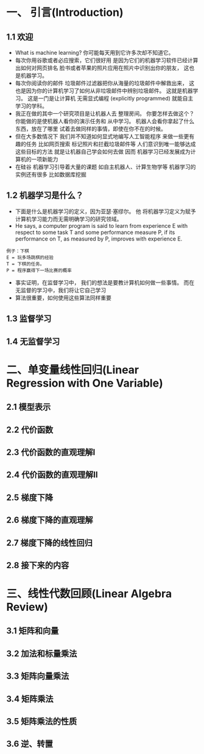 # 一、 引言(Introduction)

## 1.1 欢迎
- What is machine learning? 你可能每天用到它许多次却不知道它。 
- 每次你用谷歌或者必应搜索，它们很好用 是因为它们的机器学习软件已经计算出如何对网页排名 脸书或者苹果的照片应用在照片中识别出你的朋友， 这也是机器学习。
-  每次你阅读你的邮件 垃圾邮件过滤器把你从海量的垃圾邮件中解救出来， 这也是因为你的计算机学习了如何从非垃圾邮件中辨别垃圾邮件。 这就是机器学习。 这是一门是让计算机 无需显式编程 (explicitly programmed) 就能自主学习的学科。 
-  我正在做的其中一个研究项目是让机器人去 整理房间。 你要怎样去做这个？ 你能做的是使机器人看你的演示任务和 从中学习。 机器人会看你拿起了什么东西，放在了哪里 试着去做同样的事情，即使在你不在的时候。 
-  但在大多数情况下 我们并不知道如何显式地编写人工智能程序 来做一些更有趣的任务 比如网页搜索 标记照片和拦截垃圾邮件等 人们意识到唯一能够达成这些目标的方法 就是让机器自己学会如何去做 因而 机器学习已经发展成为计算机的一项新能力
- 在硅谷 机器学习引导着大量的课题 如自主机器人、计算生物学等 机器学习的实例还有很多 比如数据库挖掘
## 1.2 机器学习是什么？
- 下面是什么是机器学习的定义，因为亚瑟·塞缪尔。 他 将机器学习定义为赋予计算机学习能力而无需明确学习的研究领域。
- He says, a computer program is said to learn from experience E with respect to some task T and some performance measure P, if its performance on T, as measured by P, improves with experience E.
```
例子：下棋
E = 玩多场跳棋的经验
T = 下棋的任务。
P = 程序赢得下一场比赛的概率
```
- 事实证明，在监督学习中， 我们的想法是要教计算机如何做一些事情。 而在无监督的学习中，我们将让它自己学习
- 算法很重要，如何使用这些算法同样重要
## 1.3 监督学习

## 1.4 无监督学习

# 二、单变量线性回归(Linear Regression with One Variable)

## 2.1 模型表示

## 2.2 代价函数

## 2.3 代价函数的直观理解I

## 2.4 代价函数的直观理解II

## 2.5 梯度下降

## 2.6 梯度下降的直观理解

## 2.7 梯度下降的线性回归

## 2.8 接下来的内容

# 三、线性代数回顾(Linear Algebra Review)

## 3.1 矩阵和向量

## 3.2 加法和标量乘法

## 3.3 矩阵向量乘法

## 3.4 矩阵乘法

## 3.5 矩阵乘法的性质

## 3.6 逆、转置
